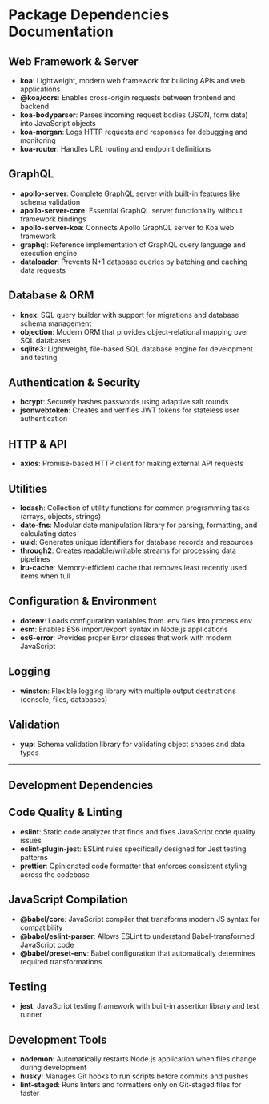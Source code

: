 # Package Dependencies Documentation

## Web Framework & Server

- **koa**: Lightweight, modern web framework for building APIs and web applications
- **@koa/cors**: Enables cross-origin requests between frontend and backend
- **koa-bodyparser**: Parses incoming request bodies (JSON, form data) into JavaScript objects
- **koa-morgan**: Logs HTTP requests and responses for debugging and monitoring
- **koa-router**: Handles URL routing and endpoint definitions

## GraphQL

- **apollo-server**: Complete GraphQL server with built-in features like schema validation
- **apollo-server-core**: Essential GraphQL server functionality without framework bindings
- **apollo-server-koa**: Connects Apollo GraphQL server to Koa web framework
- **graphql**: Reference implementation of GraphQL query language and execution engine
- **dataloader**: Prevents N+1 database queries by batching and caching data requests

## Database & ORM

- **knex**: SQL query builder with support for migrations and database schema management
- **objection**: Modern ORM that provides object-relational mapping over SQL databases
- **sqlite3**: Lightweight, file-based SQL database engine for development and testing

## Authentication & Security

- **bcrypt**: Securely hashes passwords using adaptive salt rounds
- **jsonwebtoken**: Creates and verifies JWT tokens for stateless user authentication

## HTTP & API

- **axios**: Promise-based HTTP client for making external API requests

## Utilities

- **lodash**: Collection of utility functions for common programming tasks (arrays, objects, strings)
- **date-fns**: Modular date manipulation library for parsing, formatting, and calculating dates
- **uuid**: Generates unique identifiers for database records and resources
- **through2**: Creates readable/writable streams for processing data pipelines
- **lru-cache**: Memory-efficient cache that removes least recently used items when full

## Configuration & Environment

- **dotenv**: Loads configuration variables from .env files into process.env
- **esm**: Enables ES6 import/export syntax in Node.js applications
- **es6-error**: Provides proper Error classes that work with modern JavaScript

## Logging

- **winston**: Flexible logging library with multiple output destinations (console, files, databases)

## Validation

- **yup**: Schema validation library for validating object shapes and data types

---

## Development Dependencies

## Code Quality & Linting

- **eslint**: Static code analyzer that finds and fixes JavaScript code quality issues
- **eslint-plugin-jest**: ESLint rules specifically designed for Jest testing patterns
- **prettier**: Opinionated code formatter that enforces consistent styling across the codebase

## JavaScript Compilation

- **@babel/core**: JavaScript compiler that transforms modern JS syntax for compatibility
- **@babel/eslint-parser**: Allows ESLint to understand Babel-transformed JavaScript code
- **@babel/preset-env**: Babel configuration that automatically determines required transformations

## Testing

- **jest**: JavaScript testing framework with built-in assertion library and test runner

## Development Tools

- **nodemon**: Automatically restarts Node.js application when files change during development
- **husky**: Manages Git hooks to run scripts before commits and pushes
- **lint-staged**: Runs linters and formatters only on Git-staged files for faster
